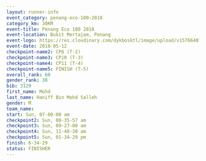 ```yaml
--- 
layout: runner-info 
event_category: penang-eco-100-2018 
category_km: 30KM 
event-title: Penang Eco 100 2018 
event-location: Bukit Mertajam, Penang 
event-logo: https://res.cloudinary.com/dykbosktl/image/upload/v1576648106/Logo/Logo_lovxhg.jpg 
event-date: 2018-05-12 
checkpoint-name2: CP6 (T-2) 
checkpoint-name3: CP10 (T-3) 
checkpoint-name4: CP11 (T-4) 
checkpoint-name5: FINISH (T-5) 
overall_rank: 60
gender_rank: 38
bib: 3129
first_name: Mohd
last_name: Haniff Bin Mohd Salleh
gender: M
team_name: 
start: Sun, 07-00-00 am
checkpoint2: Sun, 08-35-57 am
checkpoint3: Sun, 09-27-00 am
checkpoint4: Sun, 11-40-30 am
checkpoint5: Sun, 01-34-29 pm
finish: 6-34-29
status: FINISHER
--- 
```

